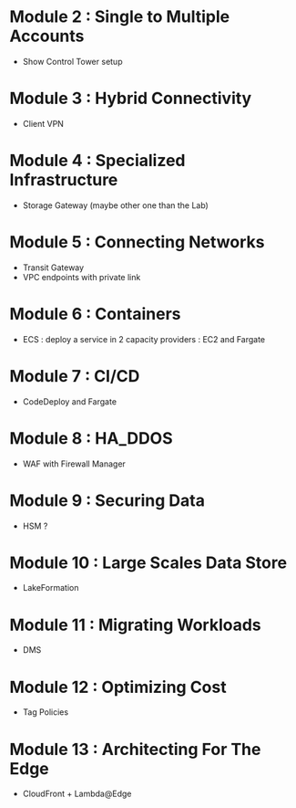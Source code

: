 # Module 2 : Single to Multiple Accounts

* Show Control Tower setup

# Module 3 : Hybrid Connectivity

* Client VPN

# Module 4 : Specialized Infrastructure

* Storage Gateway (maybe other one than the Lab)

# Module 5 : Connecting Networks

* Transit Gateway
* VPC endpoints with private link

# Module 6 : Containers

* ECS : deploy a service in 2 capacity providers : EC2 and Fargate

# Module 7 : CI/CD

* CodeDeploy and Fargate

# Module 8 : HA_DDOS

* WAF with Firewall Manager

# Module 9 : Securing Data

* HSM ?

# Module 10 : Large Scales Data Store

* LakeFormation

# Module 11 : Migrating Workloads

* DMS

# Module 12 : Optimizing Cost

* Tag Policies

# Module 13 : Architecting For The Edge

* CloudFront + Lambda@Edge

